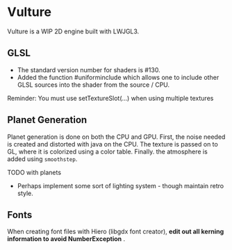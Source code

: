 # Vulture

Vulture is a WIP 2D engine built with LWJGL3.

## GLSL
- The standard version number for shaders is #130.
- Added the function #uniforminclude which allows one to include other GLSL sources into the shader from
the source / CPU.

Reminder: You must use setTextureSlot(...) when using multiple textures

## Planet Generation
Planet generation is done on both the CPU and GPU. First, the noise needed is created and distorted with java on the CPU.
The texture is passed on to GL, where it is colorized using a color table. Finally. the atmosphere is added using `smoothstep`.

TODO with planets
- Perhaps implement some sort of lighting system - though maintain retro style.

## Fonts
When creating font files with Hiero (libgdx font creator), **edit out all kerning information to avoid NumberException** .